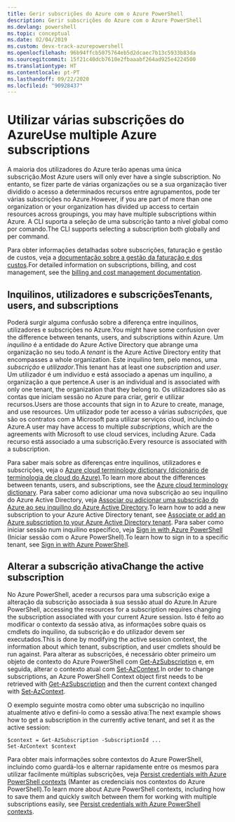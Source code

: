```yaml
---
title: Gerir subscrições do Azure com o Azure PowerShell
description: Gerir subscrições do Azure com o Azure PowerShell
ms.devlang: powershell
ms.topic: conceptual
ms.date: 02/04/2019
ms.custom: devx-track-azurepowershell
ms.openlocfilehash: 96b94ffcb5075764eb5d2dcaec7b13c5933b83da
ms.sourcegitcommit: 15f21c40dcb7610e2fbaaabf264ad925e4224500
ms.translationtype: HT
ms.contentlocale: pt-PT
ms.lasthandoff: 09/22/2020
ms.locfileid: "90928437"
---
```

# <a name="use-multiple-azure-subscriptions"></a><span data-ttu-id="905d8-103">Utilizar várias subscrições do Azure</span><span class="sxs-lookup"><span data-stu-id="905d8-103">Use multiple Azure subscriptions</span></span>

<span data-ttu-id="905d8-104">A maioria dos utilizadores do Azure terão apenas uma única subscrição.</span><span class="sxs-lookup"><span data-stu-id="905d8-104">Most Azure users will only ever have a single subscription.</span></span> <span data-ttu-id="905d8-105">No entanto, se fizer parte de várias organizações ou se a sua organização tiver dividido o acesso a determinados recursos entre agrupamentos, pode ter várias subscrições no Azure.</span><span class="sxs-lookup"><span data-stu-id="905d8-105">However, if you are part of more than one organization or your organization has divided up access to certain resources across groupings, you may have multiple subscriptions within Azure.</span></span> <span data-ttu-id="905d8-106">A CLI suporta a seleção de uma subscrição tanto a nível global como por comando.</span><span class="sxs-lookup"><span data-stu-id="905d8-106">The CLI supports selecting a subscription both globally and per command.</span></span>

<span data-ttu-id="905d8-107">Para obter informações detalhadas sobre subscrições, faturação e gestão de custos, veja a [documentação sobre a gestão da faturação e dos custos](/azure/billing/).</span><span class="sxs-lookup"><span data-stu-id="905d8-107">For detailed information on subscriptions, billing, and cost management, see the [billing and cost management documentation](/azure/billing/).</span></span>

## <a name="tenants-users-and-subscriptions"></a><span data-ttu-id="905d8-108">Inquilinos, utilizadores e subscrições</span><span class="sxs-lookup"><span data-stu-id="905d8-108">Tenants, users, and subscriptions</span></span>

<span data-ttu-id="905d8-109">Poderá surgir alguma confusão sobre a diferença entre inquilinos, utilizadores e subscrições no Azure.</span><span class="sxs-lookup"><span data-stu-id="905d8-109">You might have some confusion over the difference between tenants, users, and subscriptions within Azure.</span></span> <span data-ttu-id="905d8-110">Um _inquilino_ é a entidade do Azure Active Directory que abrange uma organização no seu todo.</span><span class="sxs-lookup"><span data-stu-id="905d8-110">A _tenant_ is the Azure Active Directory entity that encompasses a whole organization.</span></span> <span data-ttu-id="905d8-111">Este inquilino tem, pelo menos, uma _subscrição_ e _utilizador_.</span><span class="sxs-lookup"><span data-stu-id="905d8-111">This tenant has at least one _subscription_ and _user_.</span></span> <span data-ttu-id="905d8-112">Um utilizador é um indivíduo e está associado a apenas um inquilino, a organização a que pertence.</span><span class="sxs-lookup"><span data-stu-id="905d8-112">A user is an individual and is associated with only one tenant, the organization that they belong to.</span></span> <span data-ttu-id="905d8-113">Os utilizadores são as contas que iniciam sessão no Azure para criar, gerir e utilizar recursos.</span><span class="sxs-lookup"><span data-stu-id="905d8-113">Users are those accounts that sign in to Azure to create, manage, and use resources.</span></span>
<span data-ttu-id="905d8-114">Um utilizador pode ter acesso a várias _subscrições_, que são os contratos com a Microsoft para utilizar serviços cloud, incluindo o Azure.</span><span class="sxs-lookup"><span data-stu-id="905d8-114">A user may have access to multiple _subscriptions_, which are the agreements with Microsoft to use cloud services, including Azure.</span></span> <span data-ttu-id="905d8-115">Cada recurso está associado a uma subscrição.</span><span class="sxs-lookup"><span data-stu-id="905d8-115">Every resource is associated with a subscription.</span></span>

<span data-ttu-id="905d8-116">Para saber mais sobre as diferenças entre inquilinos, utilizadores e subscrições, veja o [Azure cloud terminology dictionary (dicionário de terminologia de cloud do Azure)](/azure/azure-glossary-cloud-terminology).</span><span class="sxs-lookup"><span data-stu-id="905d8-116">To learn more about the differences between tenants, users, and subscriptions, see the [Azure cloud terminology dictionary](/azure/azure-glossary-cloud-terminology).</span></span>  <span data-ttu-id="905d8-117">Para saber como adicionar uma nova subscrição ao seu inquilino do Azure Active Directory, veja [Associar ou adicionar uma subscrição do Azure ao seu inquilino do Azure Active Directory](/azure/active-directory/active-directory-how-subscriptions-associated-directory).</span><span class="sxs-lookup"><span data-stu-id="905d8-117">To learn how to add a new subscription to your Azure Active Directory tenant, see [Associate or add an Azure subscription to your Azure Active Directory tenant](/azure/active-directory/active-directory-how-subscriptions-associated-directory).</span></span>
<span data-ttu-id="905d8-118">Para saber como iniciar sessão num inquilino específico, veja [Sign in with Azure PowerShell](/powershell/azure/authenticate-azureps) (Iniciar sessão com o Azure PowerShell).</span><span class="sxs-lookup"><span data-stu-id="905d8-118">To learn how to sign in to a specific tenant, see [Sign in with Azure PowerShell](/powershell/azure/authenticate-azureps).</span></span>

## <a name="change-the-active-subscription"></a><span data-ttu-id="905d8-119">Alterar a subscrição ativa</span><span class="sxs-lookup"><span data-stu-id="905d8-119">Change the active subscription</span></span>

<span data-ttu-id="905d8-120">No Azure PowerShell, aceder a recursos para uma subscrição exige a alteração da subscrição associada à sua sessão atual do Azure.</span><span class="sxs-lookup"><span data-stu-id="905d8-120">In Azure PowerShell, accessing the resources for a subscription requires changing the subscription associated with your current Azure session.</span></span>
<span data-ttu-id="905d8-121">Isto é feito ao modificar o contexto da sessão ativa, as informações sobre quais os cmdlets do inquilino, da subscrição e do utilizador devem ser executados.</span><span class="sxs-lookup"><span data-stu-id="905d8-121">This is done by modifying the active session context, the information about which tenant, subscription, and user cmdlets should be run against.</span></span>
<span data-ttu-id="905d8-122">Para alterar as subscrições, é necessário obter primeiro um objeto de contexto do Azure PowerShell com [Get-AzSubscription](/powershell/module/az.accounts/get-azsubscription) e, em seguida, alterar o contexto atual com [Set-AzContext](/powershell/module/az.accounts/set-azcontext).</span><span class="sxs-lookup"><span data-stu-id="905d8-122">In order to change subscriptions, an Azure PowerShell Context object first needs to be retrieved with [Get-AzSubscription](/powershell/module/az.accounts/get-azsubscription) and then the current context changed with [Set-AzContext](/powershell/module/az.accounts/set-azcontext).</span></span>

<span data-ttu-id="905d8-123">O exemplo seguinte mostra como obter uma subscrição no inquilino atualmente ativo e defini-lo como a sessão ativa:</span><span class="sxs-lookup"><span data-stu-id="905d8-123">The next example shows how to get a subscription in the currently active tenant, and set it as the active session:</span></span>

```powershell-interactive
$context = Get-AzSubscription -SubscriptionId ...
Set-AzContext $context
```

<span data-ttu-id="905d8-124">Para obter mais informações sobre contextos do Azure PowerShell, incluindo como guardá-los e alternar rapidamente entre os mesmos para utilizar facilmente múltiplas subscrições, veja [Persist credentials with Azure PowerShell contexts](context-persistence.md) (Manter as credenciais nos contextos do Azure PowerShell).</span><span class="sxs-lookup"><span data-stu-id="905d8-124">To learn more about Azure PowerShell contexts, including how to save them and quickly switch between them for working with multiple subscriptions easily, see [Persist credentials with Azure PowerShell contexts](context-persistence.md).</span></span>
